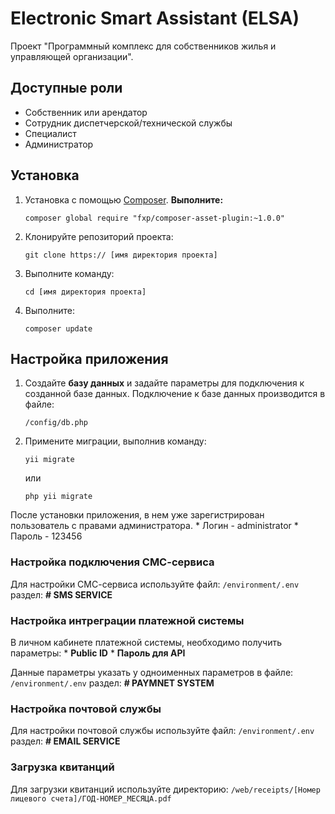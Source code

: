Electronic Smart Assistant (ELSA)
=====================

Проект "Программный комплекс для собственников жилья и управляющей организации".

## Доступные роли
* Собственник или арендатор
* Сотрудник диспетчерской/технической службы
* Специалист
* Администратор

## Установка

1. Установка с помощью [Composer](http://getcomposer.org/). **Выполните:**
    ```
    composer global require "fxp/composer-asset-plugin:~1.0.0"
    ```
2. Клонируйте репозиторий проекта:
    ```
    git clone https:// [имя директория проекта]
    ```
3. Выполните команду:
    ```
    cd [имя директория проекта]
    ```
4. Выполните:
    ```
    composer update
    ```


## Настройка приложения

1. Создайте **базу данных** и задайте параметры для подключения к созданной базе данных. Подключение к базе данных производится в файле:
    ```
    /config/db.php
    ```
2. Примените миграции, выполнив команду:
    ```
    yii migrate
    ```
    или
    ```
    php yii migrate
    ```

После установки приложения, в нем уже зарегистрирован пользователь с правами администратора.
    * Логин - administrator
    * Пароль - 123456


### Настройка подключения СМС-сервиса

Для настройки СМС-сервиса используйте файл:
    ```
    /environment/.env
    ```
раздел: **# SMS SERVICE**

### Настройка интреграции платежной системы

В личном кабинете платежной системы, необходимо получить параметры:
    * **Public ID** 
    * **Пароль для API**

Данные параметры указать у одноименных параметров в файле:
    ```
    /environment/.env
    ```
раздел: **# PAYMNET SYSTEM**

### Настройка почтовой службы

Для настройки почтовой службы используйте файл:
    ```
    /environment/.env
    ```
раздел: **# EMAIL SERVICE**


### Загрузка квитанций

Для загрузки квитанций используйте директорию:
    ```
    /web/receipts/[Номер лицевого счета]/ГОД-НОМЕР_МЕСЯЦА.pdf
    ```

